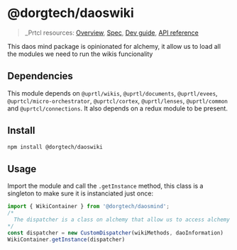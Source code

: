 # @dorgtech/daoswiki

>_Prtcl resources: [Overview](https://github.com/uprtcl/spec/wiki), [Spec](https://github.com/uprtcl/spec), [Dev guide](https://github.com/uprtcl/js-uprtcl/wiki), [API reference](https://uprtcl.github.io/js-uprtcl/)

This daos mind package is opinionated for alchemy, it allow us to load all the modules we need to run the wikis funcionality

## Dependencies

This module depends on `@uprtl/wikis`, `@uprtl/documents`, `@uprtl/evees`, `@uprtcl/micro-orchestrator`, `@uprtcl/cortex`, `@uprtl/lenses`, `@uprtl/common` and `@uprtcl/connections`. It also depends on a redux module to be present.

## Install

```bash
npm install @dorgtech/daoswiki
```

## Usage

Import the module and call the `.getInstance` method, this class is a singleton to make sure it is instanciated just once:

```ts
import { WikiContainer } from '@dorgtech/daosmind';
/* 
  The dispatcher is a class on alchemy that allow us to access alchemy actions, so they can be triggered from uprtcl components
*/
const dispatcher = new CustomDispatcher(wikiMethods, daoInformation)
WikiContainer.getInstance(dispatcher)
```